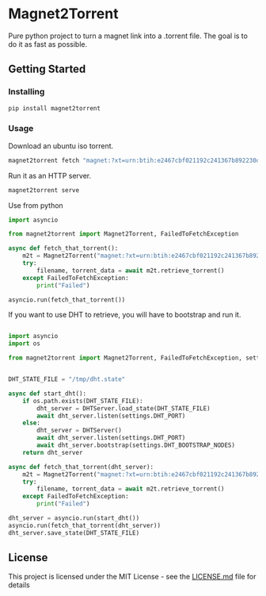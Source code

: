 # Magnet2Torrent

Pure python project to turn a magnet link into a .torrent file.
The goal is to do it as fast as possible.

## Getting Started

### Installing

```bash
pip install magnet2torrent
```

### Usage

Download an ubuntu iso torrent.

```bash
magnet2torrent fetch "magnet:?xt=urn:btih:e2467cbf021192c241367b892230dc1e05c0580e&dn=ubuntu-19.10-desktop-amd64.iso&tr=https%3A%2F%2Ftorrent.ubuntu.com%2Fannounce&tr=https%3A%2F%2Fipv6.torrent.ubuntu.com%2Fannounce"
```

Run it as an HTTP server.


```bash
magnet2torrent serve
```


Use from python

```python
import asyncio

from magnet2torrent import Magnet2Torrent, FailedToFetchException

async def fetch_that_torrent():
    m2t = Magnet2Torrent("magnet:?xt=urn:btih:e2467cbf021192c241367b892230dc1e05c0580e&dn=ubuntu-19.10-desktop-amd64.iso&tr=https%3A%2F%2Ftorrent.ubuntu.com%2Fannounce&tr=https%3A%2F%2Fipv6.torrent.ubuntu.com%2Fannounce")
    try:
        filename, torrent_data = await m2t.retrieve_torrent()
    except FailedToFetchException:
        print("Failed")

asyncio.run(fetch_that_torrent())
```

If you want to use DHT to retrieve, you will have to bootstrap and run it.

```python

import asyncio
import os

from magnet2torrent import Magnet2Torrent, FailedToFetchException, settings


DHT_STATE_FILE = "/tmp/dht.state"

async def start_dht():
    if os.path.exists(DHT_STATE_FILE):
        dht_server = DHTServer.load_state(DHT_STATE_FILE)
        await dht_server.listen(settings.DHT_PORT)
    else:
        dht_server = DHTServer()
        await dht_server.listen(settings.DHT_PORT)
        await dht_server.bootstrap(settings.DHT_BOOTSTRAP_NODES)
    return dht_server

async def fetch_that_torrent(dht_server):
    m2t = Magnet2Torrent("magnet:?xt=urn:btih:e2467cbf021192c241367b892230dc1e05c0580e&dn=ubuntu-19.10-desktop-amd64.iso", dht_server=dht_server)
    try:
        filename, torrent_data = await m2t.retrieve_torrent()
    except FailedToFetchException:
        print("Failed")

dht_server = asyncio.run(start_dht())
asyncio.run(fetch_that_torrent(dht_server))
dht_server.save_state(DHT_STATE_FILE)
```

## License

This project is licensed under the MIT License - see the [LICENSE.md](LICENSE.md) file for details

